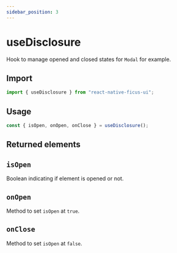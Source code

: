 ```yaml
---
sidebar_position: 3
---
```


# useDisclosure

Hook to manage opened and closed states for `Modal` for example.

## Import

```js
import { useDisclosure } from "react-native-ficus-ui";
```

## Usage

```js
const { isOpen, onOpen, onClose } = useDisclosure();
```

## Returned elements

`isOpen`
---
Boolean indicating if element is opened or not.

`onOpen`
---
Method to set `isOpen` at `true`.

`onClose`
---
Method to set `isOpen` at `false`.
